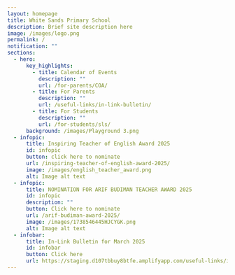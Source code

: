 ```yaml
---
layout: homepage
title: White Sands Primary School
description: Brief site description here
image: /images/logo.png
permalink: /
notification: ""
sections:
  - hero:
      key_highlights:
        - title: Calendar of Events
          description: ""
          url: /for-parents/COA/
        - title: For Parents
          description: ""
          url: /useful-links/in-link-bulletin/
        - title: For Students
          description: ""
          url: /for-students/sls/
      background: /images/Playground 3.png
  - infopic:
      title: Inspiring Teacher of English Award 2025
      id: infopic
      button: click here to nominate
      url: /inspiring-teacher-of-english-award-2025/
      image: /images/english_teacher_award.png
      alt: Image alt text
  - infopic:
      title: NOMINATION FOR ARIF BUDIMAN TEACHER AWARD 2025
      id: infopic
      description: ""
      button: Click here to nominate
      url: /arif-budiman-award-2025/
      image: /images/1738546445HJCYGK.png
      alt: Image alt text
  - infobar:
      title: In-Link Bulletin for March 2025
      id: infobar
      button: Click here
      url: https://staging.d107tbbuy8btfe.amplifyapp.com/useful-links/in-link-bulletin/
---
```

